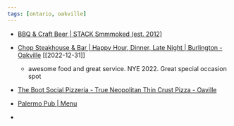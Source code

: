 ```yaml
---
tags: [ontario, oakville]
---
```


- [BBQ & Craft Beer | STACK Smmmoked (est. 2012)](https://www.stacksmmmoked.com/)

- [Chop Steakhouse & Bar | Happy Hour, Dinner, Late Night | Burlington - Oakville](https://chop.ca/locations/burlington-oakville) [[2022-12-31]]
	- awesome food and great service.  NYE 2022.  Great special occasion spot
- [The Boot Social Pizzeria - True Neopolitan Thin Crust Pizza - Oaville](https://www.thebootsocialpizzeria.ca/)
- [Palermo Pub | Menu](https://www.palermopub.com/menu)
- 
